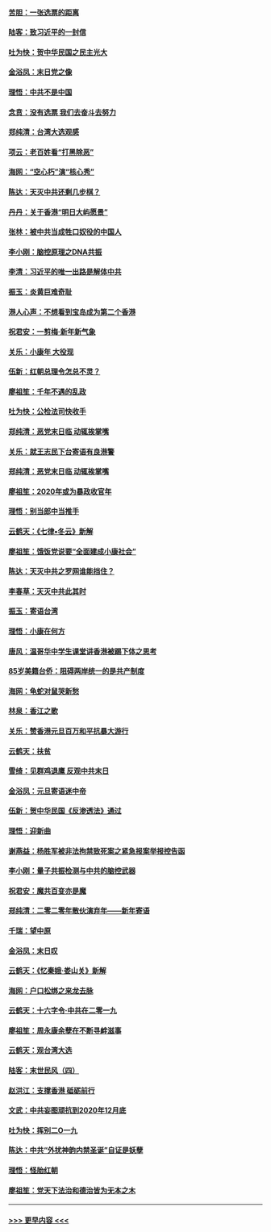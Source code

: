 #### [苦胆：一张选票的距离](../pages/nsc993/n11788914.md?t=01131731) 
#### [陆客：致习近平的一封信](../pages/nsc993/n11788867.md?t=01131731) 
#### [吐为快：贺中华民国之民主光大](../pages/nsc993/n11788618.md?t=01131731) 
#### [金浴凤：末日党之像](../pages/nsc993/n11787475.md?t=01131731) 
#### [理悟：中共不是中国](../pages/nsc993/n11787463.md?t=01131731) 
#### [念贲：没有选票  我们去奋斗去努力](../pages/nsc993/n11787398.md?t=01131731) 
#### [郑纯清：台湾大选观感](../pages/nsc993/n11786210.md?t=01131731) 
#### [项云：老百姓看“打黑除恶”](../pages/nsc993/n11785398.md?t=01131731) 
#### [海网：“空心朽”演“核心秀”](../pages/nsc993/n11783874.md?t=01131731) 
#### [陈达：天灭中共还剩几步棋？](../pages/nsc993/n11783719.md?t=01131731) 
#### [丹丹：关于香港“明日大屿愿景”](../pages/nsc993/n11783273.md?t=01131731) 
#### [张林：被中共当成牲口奴役的中国人](../pages/nsc993/n11782397.md?t=01131731) 
#### [李小刚：脑控原理之DNA共振](../pages/nsc993/n11780962.md?t=01131731) 
#### [李清：习近平的唯一出路是解体中共](../pages/nsc993/n11780866.md?t=01131731) 
#### [振玉：炎黄巨难奇耻](../pages/nsc993/n11779632.md?t=01131731) 
#### [港人心声：不想看到宝岛成为第二个香港](../pages/nsc993/n11778817.md?t=01131731) 
#### [祝君安：一剪梅‧新年新气象](../pages/nsc993/n11776340.md?t=01131731) 
#### [关乐：小康年 大役现](../pages/nsc993/n11774213.md?t=01131731) 
#### [伍新：红朝总理令怎总不灵？](../pages/nsc993/n11770813.md?t=01131731) 
#### [廖祖笙：千年不遇的乱政](../pages/nsc993/n11770373.md?t=01131731) 
#### [吐为快：公检法司快收手](../pages/nsc993/n11770359.md?t=01131731) 
#### [郑纯清：恶党末日临 动辄挨掌嘴](../pages/nsc993/n11769912.md?t=01131731) 
#### [关乐：就王志民下台寄语有良港警](../pages/nsc993/n11769903.md?t=01131731) 
#### [郑纯清：恶党末日临 动辄挨掌嘴](../pages/nsc993/n11769356.md?t=01131731) 
#### [廖祖笙：2020年或为暴政收官年](../pages/nsc993/n11768216.md?t=01131731) 
#### [理悟：别当郎中当推手](../pages/nsc993/n11768243.md?t=01131731) 
#### [云鹤天：《七律▪冬云》新解](../pages/nsc993/n11768204.md?t=01131731) 
#### [廖祖笙：饿饭党说要“全面建成小康社会”](../pages/nsc993/n11767482.md?t=01131731) 
#### [陈达：天灭中共之罗网谁能挡住？](../pages/nsc993/n11767465.md?t=01131731) 
#### [李春草：天灭中共此其时](../pages/nsc993/n11767452.md?t=01131731) 
#### [振玉：寄语台湾](../pages/nsc993/n11767432.md?t=01131731) 
#### [理悟：小康在何方](../pages/nsc993/n11767394.md?t=01131731) 
#### [唐风：温哥华中学生课堂讲香港被踢下体之思考](../pages/nsc993/n11766848.md?t=01131731) 
#### [85岁美籍台侨：阻碍两岸统一的是共产制度](../pages/nsc993/n11765043.md?t=01131731) 
#### [海网：龟蛇对鼠哭新愁](../pages/nsc993/n11764895.md?t=01131731) 
#### [林泉：香江之歌](../pages/nsc993/n11764415.md?t=01131731) 
#### [关乐：赞香港元旦百万和平抗暴大游行](../pages/nsc993/n11764382.md?t=01131731) 
#### [云鹤天：扶贫](../pages/nsc993/n11764245.md?t=01131731) 
#### [雪绮：见群鸡退鹰  反观中共末日](../pages/nsc993/n11762112.md?t=01131731) 
#### [金浴凤：元旦寄语迷中帝](../pages/nsc993/n11761788.md?t=01131731) 
#### [伍新：贺中华民国《反渗透法》通过](../pages/nsc993/n11761994.md?t=01131731) 
#### [理悟：迎新曲](../pages/nsc993/n11761152.md?t=01131731) 
#### [谢燕益：杨胜军被非法拘禁致死案之紧急报案举报控告函](../pages/nsc993/n11756134.md?t=01131731) 
#### [李小刚：量子共振检测与中共的脑控武器](../pages/nsc993/n11754518.md?t=01131731) 
#### [祝君安：魔共百变亦是魔](../pages/nsc993/n11754469.md?t=01131731) 
#### [郑纯清：二零二零年散伙演弃年——新年寄语](../pages/nsc993/n11754195.md?t=01131731) 
#### [千瑞：望中原](../pages/nsc993/n11754159.md?t=01131731) 
#### [金浴凤：末日叹](../pages/nsc993/n11752359.md?t=01131731) 
#### [云鹤天：《忆秦娥‧娄山关》新解](../pages/nsc993/n11752348.md?t=01131731) 
#### [海网：户口松绑之来龙去脉](../pages/nsc993/n11752328.md?t=01131731) 
#### [云鹤天：十六字令‧中共在二零一九](../pages/nsc993/n11752305.md?t=01131731) 
#### [廖祖笙：周永康余孽在不断寻衅滋事](../pages/nsc993/n11751013.md?t=01131731) 
#### [云鹤天：观台湾大选](../pages/nsc993/n11751007.md?t=01131731) 
#### [陆客：末世民风（四）](../pages/nsc993/n11749203.md?t=01131731) 
#### [赵洪江：支撑香港 砥砺前行](../pages/nsc993/n11748482.md?t=01131731) 
#### [文武：中共妄图顽抗到2020年12月底](../pages/nsc993/n11748446.md?t=01131731) 
#### [吐为快：挥别二O一九](../pages/nsc993/n11748411.md?t=01131731) 
#### [陈达：中共“外扰神韵内禁圣诞”自证是妖孽](../pages/nsc993/n11748226.md?t=01131731) 
#### [理悟：怪胎红朝](../pages/nsc993/n11748206.md?t=01131731) 
#### [廖祖笙：党天下法治和德治皆为无本之木](../pages/nsc993/n11748135.md?t=01131731) 

----
#### [ >>> 更早内容 <<< ](../indexes/nsc993-earlier.md)
